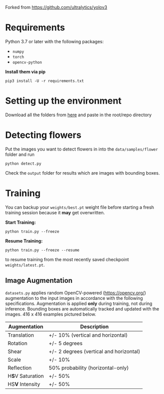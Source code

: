 Forked from https://github.com/ultralytics/yolov3

# Requirements

Python 3.7 or later with the following packages:

- `numpy`
- `torch`
- `opencv-python`

**Install them via pip**

```
pip3 install -U -r requirements.txt
```

# Setting up the environment

Download all the folders from [here](https://drive.google.com/drive/folders/1GGmVZiYwgbsz0rJ-w1YrRJdBZJeGu66u?usp=sharing) and paste in the root/repo directory

# Detecting flowers

Put the images you want to detect flowers in into the `data/samples/flower` folder and run
```
python detect.py
```

Check the `output` folder for results which are images with bounding boxes.

# Training

You can backup your `weights/best.pt` weight file before starting a fresh training session because it **may** get overwritten.

**Start Training:**
```
python train.py --freeze
```

**Resume Training:**
```
python train.py --freeze --resume
```
to resume training from the most recently saved checkpoint `weights/latest.pt`.

## Image Augmentation

`datasets.py` applies random OpenCV-powered (https://opencv.org/) augmentation to the input images in accordance with the following specifications. Augmentation is applied **only** during training, not during inference. Bounding boxes are automatically tracked and updated with the images. 416 x 416 examples pictured below.

Augmentation | Description
--- | ---
Translation | +/- 10% (vertical and horizontal)
Rotation | +/- 5 degrees
Shear | +/- 2 degrees (vertical and horizontal)
Scale | +/- 10%
Reflection | 50% probability (horizontal-only)
H**S**V Saturation | +/- 50%
HS**V** Intensity | +/- 50%
